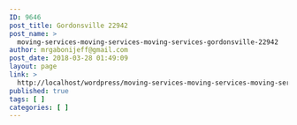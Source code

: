 ```yaml
---
ID: 9646
post_title: Gordonsville 22942
post_name: >
  moving-services-moving-services-moving-services-gordonsville-22942
author: mrgabonijeff@gmail.com
post_date: 2018-03-28 01:49:09
layout: page
link: >
  http://localhost/wordpress/moving-services-moving-services-moving-services-gordonsville-22942/
published: true
tags: [ ]
categories: [ ]
---
```

